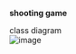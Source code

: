 **shooting game**

class diagram  
![image](https://github.com/bumsoft/java_project/assets/140528690/0c9ae256-fb60-4fd2-8a5f-1a8b0303c028)

